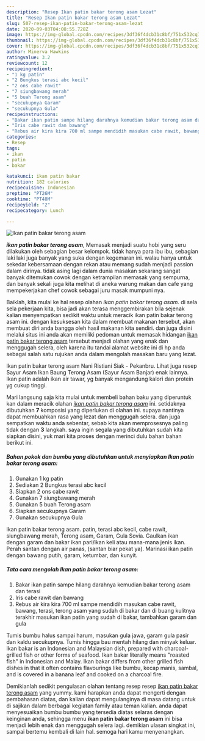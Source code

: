 ```yaml
---
description: "Resep Ikan patin bakar terong asam Lezat"
title: "Resep Ikan patin bakar terong asam Lezat"
slug: 507-resep-ikan-patin-bakar-terong-asam-lezat
date: 2020-09-03T04:08:55.728Z
image: https://img-global.cpcdn.com/recipes/3df36f4dcb31c8bf/751x532cq70/ikan-patin-bakar-terong-asam-foto-resep-utama.jpg
thumbnail: https://img-global.cpcdn.com/recipes/3df36f4dcb31c8bf/751x532cq70/ikan-patin-bakar-terong-asam-foto-resep-utama.jpg
cover: https://img-global.cpcdn.com/recipes/3df36f4dcb31c8bf/751x532cq70/ikan-patin-bakar-terong-asam-foto-resep-utama.jpg
author: Minerva Hawkins
ratingvalue: 3.2
reviewcount: 12
recipeingredient:
- "1 kg patin"
- "2 Bungkus terasi abc kecil"
- "2 ons cabe rawit"
- "7 siungbawang merah"
- "5 buah Terong asam"
- "secukupnya Garam"
- "secukupnya Gula"
recipeinstructions:
- "Bakar ikan patin sampe hilang darahnya kemudian bakar terong asam dan terasi"
- "Iris cabe rawit dan bawang"
- "Rebus air kira kira 700 ml sampe mendidih masukan cabe rawit, bawang, terasi, terong asam yang sudah di bakar dan di buang kulitnya terakhir masukan ikan patin yang sudah di bakar, tambahkan garam dan gula"
categories:
- Resep
tags:
- ikan
- patin
- bakar

katakunci: ikan patin bakar 
nutrition: 182 calories
recipecuisine: Indonesian
preptime: "PT26M"
cooktime: "PT48M"
recipeyield: "2"
recipecategory: Lunch

---
```



![Ikan patin bakar terong asam](https://img-global.cpcdn.com/recipes/3df36f4dcb31c8bf/751x532cq70/ikan-patin-bakar-terong-asam-foto-resep-utama.jpg)

<b><i>ikan patin bakar terong asam</i></b>, Memasak menjadi suatu hobi yang seru dilakukan oleh sebagian besar kelompok. tidak hanya para ibu ibu, sebagian laki laki juga banyak yang suka dengan kegemaran ini. walau hanya untuk sekedar kebersamaan dengan rekan atau memang sudah menjadi passion dalam dirinya. tidak asing lagi dalam dunia masakan sekarang sangat banyak ditemukan cowok dengan ketrampilan memasak yang sempurna, dan banyak sekali juga kita melihat di aneka warung makan dan cafe yang mempekerjakan chef cowok sebagai juru masak mumpuni nya.

Baiklah, kita mulai ke hal resep olahan <i>ikan patin bakar terong asam</i>. di sela sela pekerjaan kita, bisa jadi akan terasa menggembirakan bila sejenak kalian menyempatkan sedikit waktu untuk meracik ikan patin bakar terong asam ini. dengan kesuksesan kita dalam membuat makanan tersebut, akan membuat diri anda bangga oleh hasil makanan kita sendiri. dan juga disini melalui situs ini anda akan memiliki pedoman untuk memasak hidangan <u>ikan patin bakar terong asam</u> tersebut menjadi olahan yang enak dan menggugah selera, oleh karena itu tandai alamat website ini di hp anda sebagai salah satu rujukan anda dalam mengolah masakan baru yang lezat.

Ikan patin bakar terong asam Nani Ristiani Siak - Pekanbru. Lihat juga resep Sayur Asam Ikan Baung Terong Asam (Sayur Asam Banjar) enak lainnya. Ikan patin adalah ikan air tawar, yg banyak mengandung kalori dan protein yg cukup tinggi.


Mari langsung saja kita mulai untuk membeli bahan baku yang diperuntuk kan dalam meracik olahan <u><i>ikan patin bakar terong asam</i></u> ini. setidaknya dibutuhkan <b>7</b> komposisi yang diperlukan di olahan ini. supaya nantinya dapat membuahkan rasa yang lezat dan menggugah selera. dan juga sempatkan waktu anda sebentar, sebab kita akan memprosesnya paling tidak dengan <b>3</b> langkah. saya ingin segala yang dibutuhkan sudah kita siapkan disini, yuk mari kita proses dengan merinci dulu bahan bahan berikut ini.

<!--inarticleads1-->

##### Bahan pokok dan bumbu yang dibutuhkan untuk menyiapkan Ikan patin bakar terong asam:

1. Gunakan 1 kg patin
1. Sediakan 2 Bungkus terasi abc kecil
1. Siapkan 2 ons cabe rawit
1. Gunakan 7 siungbawang merah
1. Gunakan 5 buah Terong asam
1. Siapkan secukupnya Garam
1. Gunakan secukupnya Gula


Ikan patin bakar terong asam. patin, terasi abc kecil, cabe rawit, siungbawang merah, Terong asam, Garam, Gula Sovia. Gaulkan ikan dengan garam dan bakar ikan pari/ikan keli atau mana-mana jenis ikan. Perah santan dengan air panas, (santan biar pekat ya). Marinasi ikan patin dengan bawang putih, garam, ketumbar, dan kunyit. 

<!--inarticleads2-->

##### Tata cara mengolah Ikan patin bakar terong asam:

1. Bakar ikan patin sampe hilang darahnya kemudian bakar terong asam dan terasi
1. Iris cabe rawit dan bawang
1. Rebus air kira kira 700 ml sampe mendidih masukan cabe rawit, bawang, terasi, terong asam yang sudah di bakar dan di buang kulitnya terakhir masukan ikan patin yang sudah di bakar, tambahkan garam dan gula


Tumis bumbu halus sampai harum, masukan gula jawa, garam gula pasir dan kaldu secukupnya. Tumis hingga bau mentah hilang dan minyak keluar. Ikan bakar is an Indonesian and Malaysian dish, prepared with charcoal-grilled fish or other forms of seafood. Ikan bakar literally means &#34;roasted fish&#34; in Indonesian and Malay. Ikan bakar differs from other grilled fish dishes in that it often contains flavourings like bumbu, kecap manis, sambal, and is covered in a banana leaf and cooked on a charcoal fire. 

Demikianlah sedikit pengulasan olahan tentang resep resep <u>ikan patin bakar terong asam</u> yang yummy. kami harapkan anda dapat mengerti dengan pembahasan diatas, dan kalian dapat mengulanginya di masa datang untuk di sajikan dalam berbagai kegiatan family atau teman kalian. anda dapat menyesuaikan bumbu bumbu yang tersedia diatas selaras dengan keinginan anda, sehingga menu <b>ikan patin bakar terong asam</b> ini bisa menjadi lebih enak dan menggugah selera lagi. demikian ulasan singkat ini, sampai bertemu kembali di lain hal. semoga hari kamu menyenangkan.

